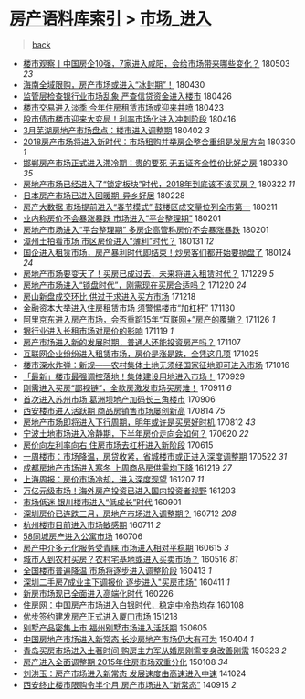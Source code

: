 [房产语料库索引](../../README.md)  > [市场_进入](市场_进入.md)
====
> [back](../README.md)

- [楼市观察丨中国房企10强，7家进入咸阳，会给市场带来哪些变化？](http://jkwz.applinzi.com/ittc/7098804826626589702.html#%E6%A5%BC%E5%B8%82%E8%A7%82%E5%AF%9F%E4%B8%A8%E4%B8%AD%E5%9B%BD%E6%88%BF%E4%BC%8110%E5%BC%BA%EF%BC%8C7%E5%AE%B6%E8%BF%9B%E5%85%A5%E5%92%B8%E9%98%B3%EF%BC%8C%E4%BC%9A%E7%BB%99%E5%B8%82%E5%9C%BA%E5%B8%A6%E6%9D%A5%E5%93%AA%E4%BA%9B%E5%8F%98%E5%8C%96%EF%BC%9F) 180503 *23* 
- [海南全域限购，房产市场或进入“冰封期”！](http://jkwz.applinzi.com/ittc/7097883738530907143.html#%E6%B5%B7%E5%8D%97%E5%85%A8%E5%9F%9F%E9%99%90%E8%B4%AD%EF%BC%8C%E6%88%BF%E4%BA%A7%E5%B8%82%E5%9C%BA%E6%88%96%E8%BF%9B%E5%85%A5%E2%80%9C%E5%86%B0%E5%B0%81%E6%9C%9F%E2%80%9D%EF%BC%81) 180430  
- [监管层检查银行业市场乱象 严查信贷资金进入楼市](http://jkwz.applinzi.com/ittc/7096233327973630993.html#%E7%9B%91%E7%AE%A1%E5%B1%82%E6%A3%80%E6%9F%A5%E9%93%B6%E8%A1%8C%E4%B8%9A%E5%B8%82%E5%9C%BA%E4%B9%B1%E8%B1%A1+%E4%B8%A5%E6%9F%A5%E4%BF%A1%E8%B4%B7%E8%B5%84%E9%87%91%E8%BF%9B%E5%85%A5%E6%A5%BC%E5%B8%82) 180426  
- [楼市交易进入淡季 今年住房租赁市场或迎来井喷](http://jkwz.applinzi.com/ittc/7095187335501317126.html#%E6%A5%BC%E5%B8%82%E4%BA%A4%E6%98%93%E8%BF%9B%E5%85%A5%E6%B7%A1%E5%AD%A3+%E4%BB%8A%E5%B9%B4%E4%BD%8F%E6%88%BF%E7%A7%9F%E8%B5%81%E5%B8%82%E5%9C%BA%E6%88%96%E8%BF%8E%E6%9D%A5%E4%BA%95%E5%96%B7) 180423  
- [股市债市楼市迎来大变局！利率市场化进入冲刺阶段](http://jkwz.applinzi.com/ittc/7092480654912783367.html#%E8%82%A1%E5%B8%82%E5%80%BA%E5%B8%82%E6%A5%BC%E5%B8%82%E8%BF%8E%E6%9D%A5%E5%A4%A7%E5%8F%98%E5%B1%80%EF%BC%81%E5%88%A9%E7%8E%87%E5%B8%82%E5%9C%BA%E5%8C%96%E8%BF%9B%E5%85%A5%E5%86%B2%E5%88%BA%E9%98%B6%E6%AE%B5) 180416  
- [3月芜湖房地产市场盘点：楼市进入调整期](http://jkwz.applinzi.com/ittc/7087344026225476615.html#3%E6%9C%88%E8%8A%9C%E6%B9%96%E6%88%BF%E5%9C%B0%E4%BA%A7%E5%B8%82%E5%9C%BA%E7%9B%98%E7%82%B9%EF%BC%9A%E6%A5%BC%E5%B8%82%E8%BF%9B%E5%85%A5%E8%B0%83%E6%95%B4%E6%9C%9F) 180402 *3* 
- [2018房产市场将进入新时代：市场租购并举房企整合重组是发展方向](http://jkwz.applinzi.com/ittc/7086328226878325770.html#2018%E6%88%BF%E4%BA%A7%E5%B8%82%E5%9C%BA%E5%B0%86%E8%BF%9B%E5%85%A5%E6%96%B0%E6%97%B6%E4%BB%A3%EF%BC%9A%E5%B8%82%E5%9C%BA%E7%A7%9F%E8%B4%AD%E5%B9%B6%E4%B8%BE%E6%88%BF%E4%BC%81%E6%95%B4%E5%90%88%E9%87%8D%E7%BB%84%E6%98%AF%E5%8F%91%E5%B1%95%E6%96%B9%E5%90%91) 180330 *1* 
- [邯郸房产市场正式进入滞冷期：贵的要死 无五证齐全性价比好之房](http://jkwz.applinzi.com/ittc/7086206495396201479.html#%E9%82%AF%E9%83%B8%E6%88%BF%E4%BA%A7%E5%B8%82%E5%9C%BA%E6%AD%A3%E5%BC%8F%E8%BF%9B%E5%85%A5%E6%BB%9E%E5%86%B7%E6%9C%9F%EF%BC%9A%E8%B4%B5%E7%9A%84%E8%A6%81%E6%AD%BB+%E6%97%A0%E4%BA%94%E8%AF%81%E9%BD%90%E5%85%A8%E6%80%A7%E4%BB%B7%E6%AF%94%E5%A5%BD%E4%B9%8B%E6%88%BF) 180330 *35* 
- [房地产市场已经进入了“锁定板块”时代，2018年到底该不该买房？](http://jkwz.applinzi.com/ittc/7083429880677270544.html#%E6%88%BF%E5%9C%B0%E4%BA%A7%E5%B8%82%E5%9C%BA%E5%B7%B2%E7%BB%8F%E8%BF%9B%E5%85%A5%E4%BA%86%E2%80%9C%E9%94%81%E5%AE%9A%E6%9D%BF%E5%9D%97%E2%80%9D%E6%97%B6%E4%BB%A3%EF%BC%8C2018%E5%B9%B4%E5%88%B0%E5%BA%95%E8%AF%A5%E4%B8%8D%E8%AF%A5%E4%B9%B0%E6%88%BF%EF%BC%9F) 180322 *11* 
- [日本房产市场已进入回暖期-异乡好居](http://jkwz.applinzi.com/ittc/7075133408357647377.html#%E6%97%A5%E6%9C%AC%E6%88%BF%E4%BA%A7%E5%B8%82%E5%9C%BA%E5%B7%B2%E8%BF%9B%E5%85%A5%E5%9B%9E%E6%9A%96%E6%9C%9F-%E5%BC%82%E4%B9%A1%E5%A5%BD%E5%B1%85) 180228  
- [房产大数据 市场提前进入“春节模式” 鼓楼区成交量位列全市第一](http://jkwz.applinzi.com/ittc/7068726418718852103.html#%E6%88%BF%E4%BA%A7%E5%A4%A7%E6%95%B0%E6%8D%AE+%E5%B8%82%E5%9C%BA%E6%8F%90%E5%89%8D%E8%BF%9B%E5%85%A5%E2%80%9C%E6%98%A5%E8%8A%82%E6%A8%A1%E5%BC%8F%E2%80%9D+%E9%BC%93%E6%A5%BC%E5%8C%BA%E6%88%90%E4%BA%A4%E9%87%8F%E4%BD%8D%E5%88%97%E5%85%A8%E5%B8%82%E7%AC%AC%E4%B8%80) 180211  
- [业内称房价不会暴涨暴跌 市场进入“平台整理期”](http://jkwz.applinzi.com/ittc/7065054195407651857.html#%E4%B8%9A%E5%86%85%E7%A7%B0%E6%88%BF%E4%BB%B7%E4%B8%8D%E4%BC%9A%E6%9A%B4%E6%B6%A8%E6%9A%B4%E8%B7%8C+%E5%B8%82%E5%9C%BA%E8%BF%9B%E5%85%A5%E2%80%9C%E5%B9%B3%E5%8F%B0%E6%95%B4%E7%90%86%E6%9C%9F%E2%80%9D) 180201  
- [房地产市场进入“平台整理期” 多房企高管称房价不会暴涨暴跌](http://jkwz.applinzi.com/ittc/7065039687985398790.html#%E6%88%BF%E5%9C%B0%E4%BA%A7%E5%B8%82%E5%9C%BA%E8%BF%9B%E5%85%A5%E2%80%9C%E5%B9%B3%E5%8F%B0%E6%95%B4%E7%90%86%E6%9C%9F%E2%80%9D+%E5%A4%9A%E6%88%BF%E4%BC%81%E9%AB%98%E7%AE%A1%E7%A7%B0%E6%88%BF%E4%BB%B7%E4%B8%8D%E4%BC%9A%E6%9A%B4%E6%B6%A8%E6%9A%B4%E8%B7%8C) 180201  
- [漳州土拍看市场 市区房价进入“薄利”时代？](http://jkwz.applinzi.com/ittc/7064440618111992842.html#%E6%BC%B3%E5%B7%9E%E5%9C%9F%E6%8B%8D%E7%9C%8B%E5%B8%82%E5%9C%BA+%E5%B8%82%E5%8C%BA%E6%88%BF%E4%BB%B7%E8%BF%9B%E5%85%A5%E2%80%9C%E8%96%84%E5%88%A9%E2%80%9D%E6%97%B6%E4%BB%A3%EF%BC%9F) 180131 *12* 
- [国企进入租赁市场，房产暴利时代即结束！炒房客们都开始要抛盘了](http://jkwz.applinzi.com/ittc/7062100471064298513.html#%E5%9B%BD%E4%BC%81%E8%BF%9B%E5%85%A5%E7%A7%9F%E8%B5%81%E5%B8%82%E5%9C%BA%EF%BC%8C%E6%88%BF%E4%BA%A7%E6%9A%B4%E5%88%A9%E6%97%B6%E4%BB%A3%E5%8D%B3%E7%BB%93%E6%9D%9F%EF%BC%81%E7%82%92%E6%88%BF%E5%AE%A2%E4%BB%AC%E9%83%BD%E5%BC%80%E5%A7%8B%E8%A6%81%E6%8A%9B%E7%9B%98%E4%BA%86) 180124 *24* 
- [房地产市场要变天了！买房已成过去，未来将进入租赁时代？](http://jkwz.applinzi.com/ittc/7052421722106512401.html#%E6%88%BF%E5%9C%B0%E4%BA%A7%E5%B8%82%E5%9C%BA%E8%A6%81%E5%8F%98%E5%A4%A9%E4%BA%86%EF%BC%81%E4%B9%B0%E6%88%BF%E5%B7%B2%E6%88%90%E8%BF%87%E5%8E%BB%EF%BC%8C%E6%9C%AA%E6%9D%A5%E5%B0%86%E8%BF%9B%E5%85%A5%E7%A7%9F%E8%B5%81%E6%97%B6%E4%BB%A3%EF%BC%9F) 171229 *5* 
- [房地产市场进入“锁盘时代”，刚需现在买房合适吗？](http://jkwz.applinzi.com/ittc/7048749240782685201.html#%E6%88%BF%E5%9C%B0%E4%BA%A7%E5%B8%82%E5%9C%BA%E8%BF%9B%E5%85%A5%E2%80%9C%E9%94%81%E7%9B%98%E6%97%B6%E4%BB%A3%E2%80%9D%EF%BC%8C%E5%88%9A%E9%9C%80%E7%8E%B0%E5%9C%A8%E4%B9%B0%E6%88%BF%E5%90%88%E9%80%82%E5%90%97%EF%BC%9F) 171220 *24* 
- [房山新盘成交环比 供过于求进入买方市场](http://jkwz.applinzi.com/ittc/7048448374611641361.html#%E6%88%BF%E5%B1%B1%E6%96%B0%E7%9B%98%E6%88%90%E4%BA%A4%E7%8E%AF%E6%AF%94+%E4%BE%9B%E8%BF%87%E4%BA%8E%E6%B1%82%E8%BF%9B%E5%85%A5%E4%B9%B0%E6%96%B9%E5%B8%82%E5%9C%BA) 171218  
- [金融资本大举进入住房租赁市场 须警惕楼市“加杠杆”](http://jkwz.applinzi.com/ittc/7041692056458626064.html#%E9%87%91%E8%9E%8D%E8%B5%84%E6%9C%AC%E5%A4%A7%E4%B8%BE%E8%BF%9B%E5%85%A5%E4%BD%8F%E6%88%BF%E7%A7%9F%E8%B5%81%E5%B8%82%E5%9C%BA+%E9%A1%BB%E8%AD%A6%E6%83%95%E6%A5%BC%E5%B8%82%E2%80%9C%E5%8A%A0%E6%9D%A0%E6%9D%86%E2%80%9D) 171130  
- [阿里京东进入房产市场，会否重蹈15年“互联网+”房产的覆辙？](http://jkwz.applinzi.com/ittc/7040363643718337553.html#%E9%98%BF%E9%87%8C%E4%BA%AC%E4%B8%9C%E8%BF%9B%E5%85%A5%E6%88%BF%E4%BA%A7%E5%B8%82%E5%9C%BA%EF%BC%8C%E4%BC%9A%E5%90%A6%E9%87%8D%E8%B9%8815%E5%B9%B4%E2%80%9C%E4%BA%92%E8%81%94%E7%BD%91%2B%E2%80%9D%E6%88%BF%E4%BA%A7%E7%9A%84%E8%A6%86%E8%BE%99%EF%BC%9F) 171126 *1* 
- [银行业进入长租市场对房价的影响](http://jkwz.applinzi.com/ittc/7036524367335392273.html#%E9%93%B6%E8%A1%8C%E4%B8%9A%E8%BF%9B%E5%85%A5%E9%95%BF%E7%A7%9F%E5%B8%82%E5%9C%BA%E5%AF%B9%E6%88%BF%E4%BB%B7%E7%9A%84%E5%BD%B1%E5%93%8D) 171119 *1* 
- [房产市场进入新的发展时期，普通人还能投资房产吗？](http://jkwz.applinzi.com/ittc/7033208668944860176.html#%E6%88%BF%E4%BA%A7%E5%B8%82%E5%9C%BA%E8%BF%9B%E5%85%A5%E6%96%B0%E7%9A%84%E5%8F%91%E5%B1%95%E6%97%B6%E6%9C%9F%EF%BC%8C%E6%99%AE%E9%80%9A%E4%BA%BA%E8%BF%98%E8%83%BD%E6%8A%95%E8%B5%84%E6%88%BF%E4%BA%A7%E5%90%97%EF%BC%9F) 171107  
- [互联网企业纷纷进入租赁市场，房价是涨是跌，全凭这几项](http://jkwz.applinzi.com/ittc/7028502239201723409.html#%E4%BA%92%E8%81%94%E7%BD%91%E4%BC%81%E4%B8%9A%E7%BA%B7%E7%BA%B7%E8%BF%9B%E5%85%A5%E7%A7%9F%E8%B5%81%E5%B8%82%E5%9C%BA%EF%BC%8C%E6%88%BF%E4%BB%B7%E6%98%AF%E6%B6%A8%E6%98%AF%E8%B7%8C%EF%BC%8C%E5%85%A8%E5%87%AD%E8%BF%99%E5%87%A0%E9%A1%B9) 171025  
- [楼市深水炸弹：新规——农村集体土地无须经国家征地即可进入市场](http://jkwz.applinzi.com/ittc/7024834953244836881.html#%E6%A5%BC%E5%B8%82%E6%B7%B1%E6%B0%B4%E7%82%B8%E5%BC%B9%EF%BC%9A%E6%96%B0%E8%A7%84%E2%80%94%E2%80%94%E5%86%9C%E6%9D%91%E9%9B%86%E4%BD%93%E5%9C%9F%E5%9C%B0%E6%97%A0%E9%A1%BB%E7%BB%8F%E5%9B%BD%E5%AE%B6%E5%BE%81%E5%9C%B0%E5%8D%B3%E5%8F%AF%E8%BF%9B%E5%85%A5%E5%B8%82%E5%9C%BA) 171016  
- [「最新」楼市最强调控落地！集体建设用地进入市场！](http://jkwz.applinzi.com/ittc/7018807340827149329.html#%E3%80%8C%E6%9C%80%E6%96%B0%E3%80%8D%E6%A5%BC%E5%B8%82%E6%9C%80%E5%BC%BA%E8%B0%83%E6%8E%A7%E8%90%BD%E5%9C%B0%EF%BC%81%E9%9B%86%E4%BD%93%E5%BB%BA%E8%AE%BE%E7%94%A8%E5%9C%B0%E8%BF%9B%E5%85%A5%E5%B8%82%E5%9C%BA%EF%BC%81) 170929  
- [刚需进入买房“鄙视链”，全款房激发市场买房难！](http://jkwz.applinzi.com/ittc/7012001306422805521.html#%E5%88%9A%E9%9C%80%E8%BF%9B%E5%85%A5%E4%B9%B0%E6%88%BF%E2%80%9C%E9%84%99%E8%A7%86%E9%93%BE%E2%80%9D%EF%BC%8C%E5%85%A8%E6%AC%BE%E6%88%BF%E6%BF%80%E5%8F%91%E5%B8%82%E5%9C%BA%E4%B9%B0%E6%88%BF%E9%9A%BE%EF%BC%81) 170911 *6* 
- [首次进入苏州市场 葛洲坝地产加码长三角楼市](http://jkwz.applinzi.com/ittc/7010223345252172816.html#%E9%A6%96%E6%AC%A1%E8%BF%9B%E5%85%A5%E8%8B%8F%E5%B7%9E%E5%B8%82%E5%9C%BA+%E8%91%9B%E6%B4%B2%E5%9D%9D%E5%9C%B0%E4%BA%A7%E5%8A%A0%E7%A0%81%E9%95%BF%E4%B8%89%E8%A7%92%E6%A5%BC%E5%B8%82) 170906  
- [西安楼市进入活跃期 商品房销售市场屡创新高](http://jkwz.applinzi.com/ittc/7001778503098565649.html#%E8%A5%BF%E5%AE%89%E6%A5%BC%E5%B8%82%E8%BF%9B%E5%85%A5%E6%B4%BB%E8%B7%83%E6%9C%9F+%E5%95%86%E5%93%81%E6%88%BF%E9%94%80%E5%94%AE%E5%B8%82%E5%9C%BA%E5%B1%A1%E5%88%9B%E6%96%B0%E9%AB%98) 170814 *75* 
- [房地产市场即将进入下行周期，明年或许是买房好时机](http://jkwz.applinzi.com/ittc/7000857563074397201.html#%E6%88%BF%E5%9C%B0%E4%BA%A7%E5%B8%82%E5%9C%BA%E5%8D%B3%E5%B0%86%E8%BF%9B%E5%85%A5%E4%B8%8B%E8%A1%8C%E5%91%A8%E6%9C%9F%EF%BC%8C%E6%98%8E%E5%B9%B4%E6%88%96%E8%AE%B8%E6%98%AF%E4%B9%B0%E6%88%BF%E5%A5%BD%E6%97%B6%E6%9C%BA) 170812 *43* 
- [宁波土地市场进入冷静期，下半年房价走向会如何？](http://jkwz.applinzi.com/ittc/6981276193939522565.html#%E5%AE%81%E6%B3%A2%E5%9C%9F%E5%9C%B0%E5%B8%82%E5%9C%BA%E8%BF%9B%E5%85%A5%E5%86%B7%E9%9D%99%E6%9C%9F%EF%BC%8C%E4%B8%8B%E5%8D%8A%E5%B9%B4%E6%88%BF%E4%BB%B7%E8%B5%B0%E5%90%91%E4%BC%9A%E5%A6%82%E4%BD%95%EF%BC%9F) 170620 *22* 
- [房价向左利率向右 住房市场去杠杆进入新阶段](http://jkwz.applinzi.com/ittc/6979298434639987717.html#%E6%88%BF%E4%BB%B7%E5%90%91%E5%B7%A6%E5%88%A9%E7%8E%87%E5%90%91%E5%8F%B3+%E4%BD%8F%E6%88%BF%E5%B8%82%E5%9C%BA%E5%8E%BB%E6%9D%A0%E6%9D%86%E8%BF%9B%E5%85%A5%E6%96%B0%E9%98%B6%E6%AE%B5) 170615  
- [一周楼市：市场降温，房贷收紧，省城楼市或正进入深度调整期](http://jkwz.applinzi.com/ittc/6970300160876741637.html#%E4%B8%80%E5%91%A8%E6%A5%BC%E5%B8%82%EF%BC%9A%E5%B8%82%E5%9C%BA%E9%99%8D%E6%B8%A9%EF%BC%8C%E6%88%BF%E8%B4%B7%E6%94%B6%E7%B4%A7%EF%BC%8C%E7%9C%81%E5%9F%8E%E6%A5%BC%E5%B8%82%E6%88%96%E6%AD%A3%E8%BF%9B%E5%85%A5%E6%B7%B1%E5%BA%A6%E8%B0%83%E6%95%B4%E6%9C%9F) 170522 *31* 
- [成都房地产市场进入寒冬 上周商品房供需均下降](http://jkwz.applinzi.com/ittc/6913407624212382725.html#%E6%88%90%E9%83%BD%E6%88%BF%E5%9C%B0%E4%BA%A7%E5%B8%82%E5%9C%BA%E8%BF%9B%E5%85%A5%E5%AF%92%E5%86%AC+%E4%B8%8A%E5%91%A8%E5%95%86%E5%93%81%E6%88%BF%E4%BE%9B%E9%9C%80%E5%9D%87%E4%B8%8B%E9%99%8D) 161219 *27* 
- [上海周报：房价市场冷却，进入深度观望](http://jkwz.applinzi.com/ittc/6908948012083971076.html#%E4%B8%8A%E6%B5%B7%E5%91%A8%E6%8A%A5%EF%BC%9A%E6%88%BF%E4%BB%B7%E5%B8%82%E5%9C%BA%E5%86%B7%E5%8D%B4%EF%BC%8C%E8%BF%9B%E5%85%A5%E6%B7%B1%E5%BA%A6%E8%A7%82%E6%9C%9B) 161207 *11* 
- [万亿元级市场！海外房产投资已进入国内投资者视野](http://jkwz.applinzi.com/ittc/6907349201557390341.html#%E4%B8%87%E4%BA%BF%E5%85%83%E7%BA%A7%E5%B8%82%E5%9C%BA%EF%BC%81%E6%B5%B7%E5%A4%96%E6%88%BF%E4%BA%A7%E6%8A%95%E8%B5%84%E5%B7%B2%E8%BF%9B%E5%85%A5%E5%9B%BD%E5%86%85%E6%8A%95%E8%B5%84%E8%80%85%E8%A7%86%E9%87%8E) 161203  
- [市场低迷 银川楼市进入“低成长”时代](http://jkwz.applinzi.com/ittc/6872916368919364612.html#%E5%B8%82%E5%9C%BA%E4%BD%8E%E8%BF%B7+%E9%93%B6%E5%B7%9D%E6%A5%BC%E5%B8%82%E8%BF%9B%E5%85%A5%E2%80%9C%E4%BD%8E%E6%88%90%E9%95%BF%E2%80%9D%E6%97%B6%E4%BB%A3) 160901  
- [深圳房价已连跌三月，房地产市场进入调整期？](http://jkwz.applinzi.com/ittc/6853990556656731140.html#%E6%B7%B1%E5%9C%B3%E6%88%BF%E4%BB%B7%E5%B7%B2%E8%BF%9E%E8%B7%8C%E4%B8%89%E6%9C%88%EF%BC%8C%E6%88%BF%E5%9C%B0%E4%BA%A7%E5%B8%82%E5%9C%BA%E8%BF%9B%E5%85%A5%E8%B0%83%E6%95%B4%E6%9C%9F%EF%BC%9F) 160712 *208* 
- [杭州楼市目前进入市场敏感期](http://jkwz.applinzi.com/ittc/6853512864593347588.html#%E6%9D%AD%E5%B7%9E%E6%A5%BC%E5%B8%82%E7%9B%AE%E5%89%8D%E8%BF%9B%E5%85%A5%E5%B8%82%E5%9C%BA%E6%95%8F%E6%84%9F%E6%9C%9F) 160711 *2* 
- [58同城房产进入公寓市场](http://jkwz.applinzi.com/ittc/6851656047273706501.html#58%E5%90%8C%E5%9F%8E%E6%88%BF%E4%BA%A7%E8%BF%9B%E5%85%A5%E5%85%AC%E5%AF%93%E5%B8%82%E5%9C%BA) 160706  
- [房产中介多元化服务受青睐 市场进入相对平稳期](http://jkwz.applinzi.com/ittc/6843861136407266308.html#%E6%88%BF%E4%BA%A7%E4%B8%AD%E4%BB%8B%E5%A4%9A%E5%85%83%E5%8C%96%E6%9C%8D%E5%8A%A1%E5%8F%97%E9%9D%92%E7%9D%90+%E5%B8%82%E5%9C%BA%E8%BF%9B%E5%85%A5%E7%9B%B8%E5%AF%B9%E5%B9%B3%E7%A8%B3%E6%9C%9F) 160615 *3* 
- [城市人到农村买房？农村宅基地或进入买卖市场？](http://jkwz.applinzi.com/ittc/6832822022761350149.html#%E5%9F%8E%E5%B8%82%E4%BA%BA%E5%88%B0%E5%86%9C%E6%9D%91%E4%B9%B0%E6%88%BF%EF%BC%9F%E5%86%9C%E6%9D%91%E5%AE%85%E5%9F%BA%E5%9C%B0%E6%88%96%E8%BF%9B%E5%85%A5%E4%B9%B0%E5%8D%96%E5%B8%82%E5%9C%BA%EF%BC%9F) 160516 *81* 
- [全国楼市普遍降温 市场将逐步进入调整阶段](http://jkwz.applinzi.com/ittc/6820604920428233733.html#%E5%85%A8%E5%9B%BD%E6%A5%BC%E5%B8%82%E6%99%AE%E9%81%8D%E9%99%8D%E6%B8%A9+%E5%B8%82%E5%9C%BA%E5%B0%86%E9%80%90%E6%AD%A5%E8%BF%9B%E5%85%A5%E8%B0%83%E6%95%B4%E9%98%B6%E6%AE%B5) 160413 *1* 
- [深圳二手房7成业主下调报价 逐步进入&quot;买房市场&quot;](http://jkwz.applinzi.com/ittc/6819954191145370628.html#%E6%B7%B1%E5%9C%B3%E4%BA%8C%E6%89%8B%E6%88%BF7%E6%88%90%E4%B8%9A%E4%B8%BB%E4%B8%8B%E8%B0%83%E6%8A%A5%E4%BB%B7+%E9%80%90%E6%AD%A5%E8%BF%9B%E5%85%A5%26quot%3B%E4%B9%B0%E6%88%BF%E5%B8%82%E5%9C%BA%26quot%3B) 160411 *1* 
- [新房市场现已全面进入高端化时代](http://jkwz.applinzi.com/ittc/6803201335675585541.html#%E6%96%B0%E6%88%BF%E5%B8%82%E5%9C%BA%E7%8E%B0%E5%B7%B2%E5%85%A8%E9%9D%A2%E8%BF%9B%E5%85%A5%E9%AB%98%E7%AB%AF%E5%8C%96%E6%97%B6%E4%BB%A3) 160226  
- [住房网：中国房产市场进入白银时代，稳定中冷热均存](http://jkwz.applinzi.com/ittc/6784891107536274436.html#%E4%BD%8F%E6%88%BF%E7%BD%91%EF%BC%9A%E4%B8%AD%E5%9B%BD%E6%88%BF%E4%BA%A7%E5%B8%82%E5%9C%BA%E8%BF%9B%E5%85%A5%E7%99%BD%E9%93%B6%E6%97%B6%E4%BB%A3%EF%BC%8C%E7%A8%B3%E5%AE%9A%E4%B8%AD%E5%86%B7%E7%83%AD%E5%9D%87%E5%AD%98) 160108  
- [优步签约建发房产正式进入厦门市场](http://jkwz.applinzi.com/ittc/6777091708848440325.html#%E4%BC%98%E6%AD%A5%E7%AD%BE%E7%BA%A6%E5%BB%BA%E5%8F%91%E6%88%BF%E4%BA%A7%E6%AD%A3%E5%BC%8F%E8%BF%9B%E5%85%A5%E5%8E%A6%E9%97%A8%E5%B8%82%E5%9C%BA) 151218  
- [别墅产品密集上市 福州别墅市场进入活跃期](http://jkwz.applinzi.com/ittc/547650611420188383.html#%E5%88%AB%E5%A2%85%E4%BA%A7%E5%93%81%E5%AF%86%E9%9B%86%E4%B8%8A%E5%B8%82+%E7%A6%8F%E5%B7%9E%E5%88%AB%E5%A2%85%E5%B8%82%E5%9C%BA%E8%BF%9B%E5%85%A5%E6%B4%BB%E8%B7%83%E6%9C%9F) 150605  
- [中国房地产市场进入新常态 长沙房地产市场仍大有可为](http://jkwz.applinzi.com/ittc/547650611402359050.html#%E4%B8%AD%E5%9B%BD%E6%88%BF%E5%9C%B0%E4%BA%A7%E5%B8%82%E5%9C%BA%E8%BF%9B%E5%85%A5%E6%96%B0%E5%B8%B8%E6%80%81+%E9%95%BF%E6%B2%99%E6%88%BF%E5%9C%B0%E4%BA%A7%E5%B8%82%E5%9C%BA%E4%BB%8D%E5%A4%A7%E6%9C%89%E5%8F%AF%E4%B8%BA) 150404 *1* 
- [青岛买房市场进入土著时间 购房主力军从婚房刚需变身改善刚需](http://jkwz.applinzi.com/ittc/547650611397115432.html#%E9%9D%92%E5%B2%9B%E4%B9%B0%E6%88%BF%E5%B8%82%E5%9C%BA%E8%BF%9B%E5%85%A5%E5%9C%9F%E8%91%97%E6%97%B6%E9%97%B4+%E8%B4%AD%E6%88%BF%E4%B8%BB%E5%8A%9B%E5%86%9B%E4%BB%8E%E5%A9%9A%E6%88%BF%E5%88%9A%E9%9C%80%E5%8F%98%E8%BA%AB%E6%94%B9%E5%96%84%E5%88%9A%E9%9C%80) 150323 *2* 
- [房产进入全面调整期 2015年住房市场双重分化](http://jkwz.applinzi.com/ittc/547650611387052856.html#%E6%88%BF%E4%BA%A7%E8%BF%9B%E5%85%A5%E5%85%A8%E9%9D%A2%E8%B0%83%E6%95%B4%E6%9C%9F+2015%E5%B9%B4%E4%BD%8F%E6%88%BF%E5%B8%82%E5%9C%BA%E5%8F%8C%E9%87%8D%E5%88%86%E5%8C%96) 150108 *34* 
- [刘洪玉：房产市场进入新常态 发展速度由高速进入中速](http://jkwz.applinzi.com/ittc/547650611375936495.html#%E5%88%98%E6%B4%AA%E7%8E%89%EF%BC%9A%E6%88%BF%E4%BA%A7%E5%B8%82%E5%9C%BA%E8%BF%9B%E5%85%A5%E6%96%B0%E5%B8%B8%E6%80%81+%E5%8F%91%E5%B1%95%E9%80%9F%E5%BA%A6%E7%94%B1%E9%AB%98%E9%80%9F%E8%BF%9B%E5%85%A5%E4%B8%AD%E9%80%9F) 141024  
- [西安终止楼市限购令半个月 房产市场进入“新常态”](http://jkwz.applinzi.com/ittc/547650611375020592.html#%E8%A5%BF%E5%AE%89%E7%BB%88%E6%AD%A2%E6%A5%BC%E5%B8%82%E9%99%90%E8%B4%AD%E4%BB%A4%E5%8D%8A%E4%B8%AA%E6%9C%88+%E6%88%BF%E4%BA%A7%E5%B8%82%E5%9C%BA%E8%BF%9B%E5%85%A5%E2%80%9C%E6%96%B0%E5%B8%B8%E6%80%81%E2%80%9D) 140915 *2* 
